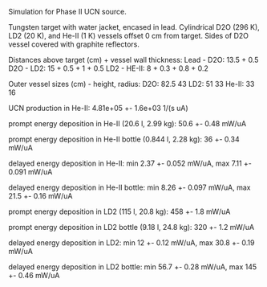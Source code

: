 Simulation for Phase II UCN source.

Tungsten target with water jacket, encased in lead.
Cylindrical D2O (296 K), LD2 (20 K), and He-II (1 K) vessels offset 0 cm from target.
Sides of D2O vessel covered with graphite reflectors.

Distances above target (cm) + vessel wall thickness:
Lead - D2O: 13.5 + 0.5
D2O - LD2: 15 + 0.5 + 1 + 0.5
LD2 - HE-II: 8 + 0.3 + 0.8 + 0.2

Outer vessel sizes (cm) - height, radius:
D2O: 82.5 43
LD2: 51 33
He-II: 33 16

UCN production in He-II:
4.81e+05 +- 1.6e+03 1/(s uA)

prompt energy deposition in He-II (20.6 l, 2.99 kg):
50.6 +- 0.48 mW/uA

prompt energy deposition in He-II bottle (0.844 l, 2.28 kg):
36 +- 0.34 mW/uA

delayed energy deposition in He-II:
min 2.37 +- 0.052 mW/uA, max 7.11 +- 0.091 mW/uA

delayed energy deposition in He-II bottle:
min 8.26 +- 0.097 mW/uA, max 21.5 +- 0.16 mW/uA

prompt energy deposition in LD2 (115 l, 20.8 kg):
458 +- 1.8 mW/uA

prompt energy deposition in LD2 bottle (9.18 l, 24.8 kg):
320 +- 1.2 mW/uA

delayed energy deposition in LD2:
min 12 +- 0.12 mW/uA, max 30.8 +- 0.19 mW/uA

delayed energy deposition in LD2 bottle:
min 56.7 +- 0.28 mW/uA, max 145 +- 0.46 mW/uA

